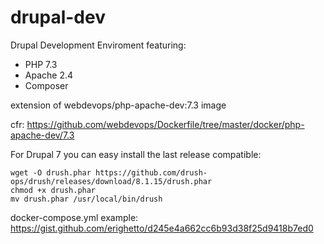 # drupal-dev
Drupal Development Enviroment featuring:

 - PHP 7.3  
 - Apache 2.4
 - Composer

extension of webdevops/php-apache-dev:7.3 image

cfr: https://github.com/webdevops/Dockerfile/tree/master/docker/php-apache-dev/7.3

For Drupal 7 you can easy install the last release compatible:

    wget -O drush.phar https://github.com/drush-ops/drush/releases/download/8.1.15/drush.phar  
    chmod +x drush.phar  
    mv drush.phar /usr/local/bin/drush

docker-compose.yml example:
https://gist.github.com/erighetto/d245e4a662cc6b93d38f25d9418b7ed0
